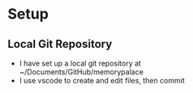 # Setup

## Local Git Repository
- I have set up a local git repository at ~/Documents/GitHub/memorypalace
- I use vscode to create and edit files, then commit
